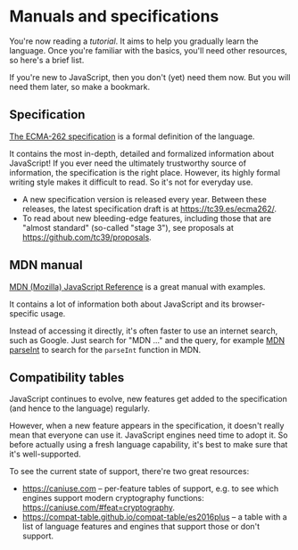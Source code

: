 
# Manuals and specifications

You're now reading a *tutorial*. It aims to help you gradually learn the language. Once you're familiar with the basics, you'll need other resources, so here's a brief list.

If you're new to JavaScript, then you don't (yet) need them now. But you will need them later, so make a bookmark.

## Specification

[The ECMA-262 specification](https://www.ecma-international.org/publications/standards/Ecma-262.htm) is a formal definition of the language.

It contains the most in-depth, detailed and formalized information about JavaScript! If you ever need the ultimately trustworthy source of information, the specification is the right place. However, its highly formal writing style makes it difficult to read. So it's not for everyday use.

- A new specification version is released every year. Between these releases, the latest specification draft is at <https://tc39.es/ecma262/>.
- To read about new bleeding-edge features, including those that are "almost standard" (so-called "stage 3"), see proposals at <https://github.com/tc39/proposals>.

## MDN manual

[MDN (Mozilla) JavaScript Reference](https://developer.mozilla.org/en-US/docs/Web/JavaScript/Reference) is a great manual with examples.

It contains a lot of information both about JavaScript and its browser-specific usage.

Instead of accessing it directly, it's often faster to use an internet search, such as Google. Just search for "MDN ..." and the query, for example [MDN parseInt](https://google.com/search?q=MDN+parseInt) to search for the `parseInt` function in MDN.

## Compatibility tables

JavaScript continues to evolve, new features get added to the specification (and hence to the language) regularly.

However, when a new feature appears in the specification, it doesn't really mean that everyone can use it. JavaScript engines need time to adopt it. So before actually using a fresh language capability, it's best to make sure that it's well-supported.

To see the current state of support, there're two great resources:

- <https://caniuse.com> – per-feature tables of support, e.g. to see which engines support modern cryptography functions: <https://caniuse.com/#feat=cryptography>.
- <https://compat-table.github.io/compat-table/es2016plus> – a table with a list of language features and engines that support those or don't support.
